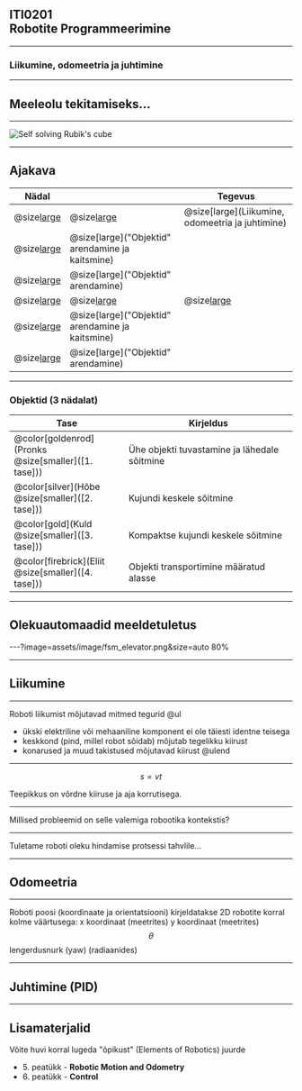 ## ITI0201<br />Robotite Programmeerimine

---
### Liikumine, odomeetria ja juhtimine

---
## Meeleolu tekitamiseks...

---
![Self solving Rubik's cube](https://www.youtube.com/embed/xCoH2AORcEQ)

---
## Ajakava

Nädal |  | Tegevus
------|--|--------
@size[large](**8**) | @size[large](@color[goldenrod](Loeng)) | @size[large](Liikumine, odomeetria ja juhtimine)
  | @size[large](@color[darkgreen](Praktikum)) | @size[large]("Objektid" arendamine ja kaitsmine)
  | @size[large](@color[cornflowerblue](Kodutöö)) | @size[large]("Objektid" arendamine)
@size[large](**9**) | @size[large](@color[goldenrod](Loeng)) | @size[large](---)
  | @size[large](@color[darkgreen](Praktikum)) | @size[large]("Objektid" arendamine ja kaitsmine)
  | @size[large](@color[cornflowerblue](Kodutöö)) | @size[large]("Objektid" arendamine)

---
### Objektid (3 nädalat)

Tase | Kirjeldus
-----|----------
@color[goldenrod](Pronks<br />@size[smaller]([1. tase])) | Ühe objekti tuvastamine ja lähedale sõitmine
@color[silver](Hõbe<br />@size[smaller]([2. tase])) | Kujundi keskele sõitmine
@color[gold](Kuld<br />@size[smaller]([3. tase])) | Kompaktse kujundi keskele sõitmine
@color[firebrick](Eliit<br />@size[smaller]([4. tase])) | Objekti transportimine määratud alasse

---
## Olekuautomaadid meeldetuletus

---?image=assets/image/fsm_elevator.png&size=auto 80%

---
## Liikumine

---
Roboti liikumist mõjutavad mitmed tegurid
@ul
- ükski elektriline või mehaaniline komponent ei ole täiesti identne teisega
- keskkond (pind, millel robot sõidab) mõjutab tegelikku kiirust
- konarused ja muud takistused mõjutavad kiirust
@ulend

---
$$s=vt$$

Teepikkus on võrdne kiiruse ja aja korrutisega.

---
Millised probleemid on selle valemiga robootika kontekstis?

---
Tuletame roboti oleku hindamise protsessi tahvlile...

---
## Odomeetria

---
Roboti poosi (koordinaate ja orientatsiooni) kirjeldatakse 2D robotite korral kolme väärtusega:
x koordinaat (meetrites)
y koordinaat (meetrites)
$$\theta$$ lengerdusnurk (yaw) (radiaanides)

---
## Juhtimine (PID)

---
## Lisamaterjalid

Võite huvi korral lugeda "õpikust" (Elements of Robotics) juurde

- 5\. peatükk - **Robotic Motion and Odometry**
- 6\. peatükk - **Control**

